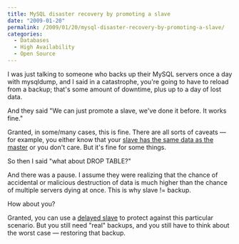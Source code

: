 ```yaml
---
title: MySQL disaster recovery by promoting a slave
date: "2009-01-20"
permalink: /2009/01/20/mysql-disaster-recovery-by-promoting-a-slave/
categories:
  - Databases
  - High Availability
  - Open Source
---
```

I was just talking to someone who backs up their MySQL servers once a day with mysqldump, and I said in a catastrophe, you're going to have to reload from a backup; that's some amount of downtime, plus up to a day of lost data.

And they said "We can just promote a slave, we've done it before. It works fine."

Granted, in some/many cases, this is fine. There are all sorts of caveats &#8212; for example, you either know that your [slave has the same data as the master][1] or you don't care. But it's fine for some things.

So then I said "what about DROP TABLE?"

And there was a pause. I assume they were realizing that the chance of accidental or malicious destruction of data is much higher than the chance of multiple servers dying at once. This is why slave != backup.

How about you?

Granted, you can use a [delayed slave][2] to protect against this particular scenario. But you still need "real" backups, and you still have to think about the worst case &#8212; restoring that backup.

 [1]: http://www.maatkit.org/doc/mk-table-checksum.html
 [2]: http://www.maatkit.org/doc/mk-slave-delay.html
